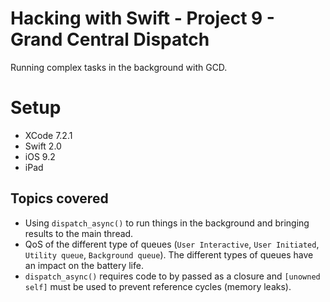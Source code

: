 # Hacking with Swift - Project 9 - Grand Central Dispatch

Running complex tasks in the background with GCD.

# Setup
- XCode 7.2.1
- Swift 2.0
- iOS 9.2
- iPad

## Topics covered

- Using ```dispatch_async()``` to run things in the background and bringing
results to the main thread.
- QoS of the different type of queues (```User Interactive```, ```User Initiated```,
  ```Utility queue```, ```Background queue```). The different types of queues have an impact on the battery life.
- ```dispatch_async()``` requires code to by passed as a closure and ```[unowned self]``` must be used to prevent reference cycles (memory leaks).
